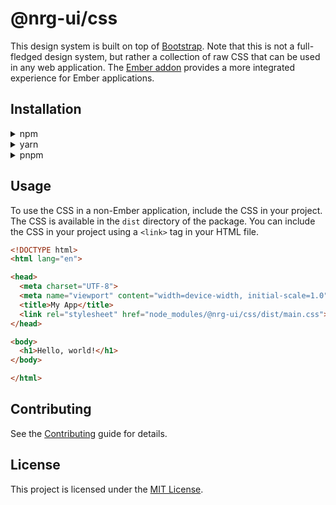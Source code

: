<!-- markdownlint-disable-file MD033 -->

# @nrg-ui/css

This design system is built on top of [Bootstrap](https://getbootstrap.com/). Note that this is not a full-fledged design system, but rather a collection of raw CSS that can be used in any web application. The [Ember addon](../ember-core/README.md) provides a more integrated experience for Ember applications.

## Installation

<details>
  <summary>npm</summary>
  
```sh
npm install @nrg-ui/css
```

</details>

<details>
  <summary>yarn</summary>
  
```sh
yarn add @nrg-ui/css
```

</details>

<details>
  <summary>pnpm</summary>
  
```sh
pnpm add @nrg-ui/css
```

</details>

## Usage

To use the CSS in a non-Ember application, include the CSS in your project. The CSS is available in the `dist` directory of the package. You can include the CSS in your project using a `<link>` tag in your HTML file.

```html
<!DOCTYPE html>
<html lang="en">

<head>
  <meta charset="UTF-8">
  <meta name="viewport" content="width=device-width, initial-scale=1.0">
  <title>My App</title>
  <link rel="stylesheet" href="node_modules/@nrg-ui/css/dist/main.css">
</head>

<body>
  <h1>Hello, world!</h1>
</body>

</html>
```

## Contributing

See the [Contributing](../../CONTRIBUTING.md) guide for details.

## License

This project is licensed under the [MIT License](../../LICENSE).
